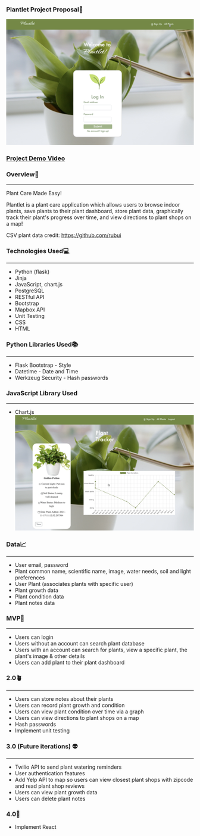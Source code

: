 ### Plantlet Project Proposal🌱

![](static/Plantlet.png)

### [Project Demo Video](https://youtu.be/xxH5ZIxp2Ag)

### Overview🌿
_______________________________________________________________________________________________________________________

Plant Care Made Easy!

Plantlet is a plant care application which allows users to browse indoor plants, save plants to their plant dashboard, 
store plant data, graphically track their plant's progress over time, and view directions to plant shops on a map!  

CSV plant data credit: https://github.com/rubui


### Technologies Used💻
_______________________________________________________________________________________________________________________


- Python (flask)
- Jinja
- JavaScript, chart.js
- PostgreSQL
- RESTful API
- Bootstrap
- Mapbox API
- Unit Testing
- CSS
- HTML

### Python Libraries Used📚 
_______________________________________________________________________________________________________________________


- Flask Bootstrap - Style
- Datetime - Date and Time
- Werkzeug Security - Hash passwords

### JavaScript Library Used
_______________________________________________________________________________________________________________________


- Chart.js
![](static/chart.png)


### Data📈
_______________________________________________________________________________________________________________________


- User email, password
- Plant common name, scientific name, image, water needs, soil and light preferences
- User Plant (associates plants with specific user)
- Plant growth data
- Plant condition data
- Plant notes data


### MVP🌻
_______________________________________________________________________________________________________________________

- Users can login
- Users without an account can search plant database
- Users with an account can search for plants, view a specific plant, the plant's image & other details
- Users can add plant to their plant dashboard


### 2.0🪴
_______________________________________________________________________________________________________________________ 
- Users can store notes about their plants
- Users can record plant growth and condition
- Users can view plant condition over time via a graph
- Users can view directions to plant shops on a map 
- Hash passwords
- Implement unit testing


### 3.0 (Future iterations) 👽
_______________________________________________________________________________________________________________________

- Twilio API to send plant watering reminders
- User authentication features 
- Add Yelp API to map so users can view closest plant shops with zipcode and read plant shop reviews
- Users can view plant growth data
- Users can delete plant notes

### 4.0🚀
- Implement React
